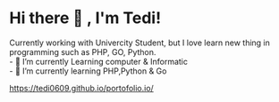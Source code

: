 # Hi there 👋 , I'm Tedi!
Currently working with Univercity Student, but I love learn new thing in programming such as PHP, GO, Python. </br>
    - 🔭 I’m currently Learning computer & Informatic  </br>
    - 🌱 I’m currently learning PHP,Python & Go </br>
    
   https://tedi0609.github.io/portofolio.io/
